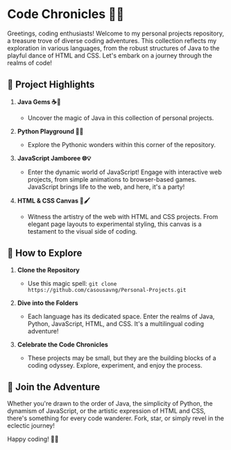 # Code Chronicles 🚀📂

Greetings, coding enthusiasts! Welcome to my personal projects repository, a treasure trove of diverse coding adventures. This collection reflects my exploration in various languages, from the robust structures of Java to the playful dance of HTML and CSS. Let's embark on a journey through the realms of code!

## 📂 Project Highlights

1. **Java Gems ☕🔮**
   - Uncover the magic of Java in this collection of personal projects.

2. **Python Playground 🐍🎢**
   - Explore the Pythonic wonders within this corner of the repository.

3. **JavaScript Jamboree 🌐💡**
   - Enter the dynamic world of JavaScript! Engage with interactive web projects, from simple animations to browser-based games. JavaScript brings life to the web, and here, it's a party!

4. **HTML & CSS Canvas 🎨🖌️**
   - Witness the artistry of the web with HTML and CSS projects. From elegant page layouts to experimental styling, this canvas is a testament to the visual side of coding.

## 🚀 How to Explore

1. **Clone the Repository**
   - Use this magic spell: `git clone https://github.com/casousavng/Personal-Projects.git`

2. **Dive into the Folders**
   - Each language has its dedicated space. Enter the realms of Java, Python, JavaScript, HTML, and CSS. It's a multilingual coding adventure!

3. **Celebrate the Code Chronicles**
   - These projects may be small, but they are the building blocks of a coding odyssey. Explore, experiment, and enjoy the process.

## 🌟 Join the Adventure

Whether you're drawn to the order of Java, the simplicity of Python, the dynamism of JavaScript, or the artistic expression of HTML and CSS, there's something for every code wanderer. Fork, star, or simply revel in the eclectic journey!

Happy coding! 🚀🌈
